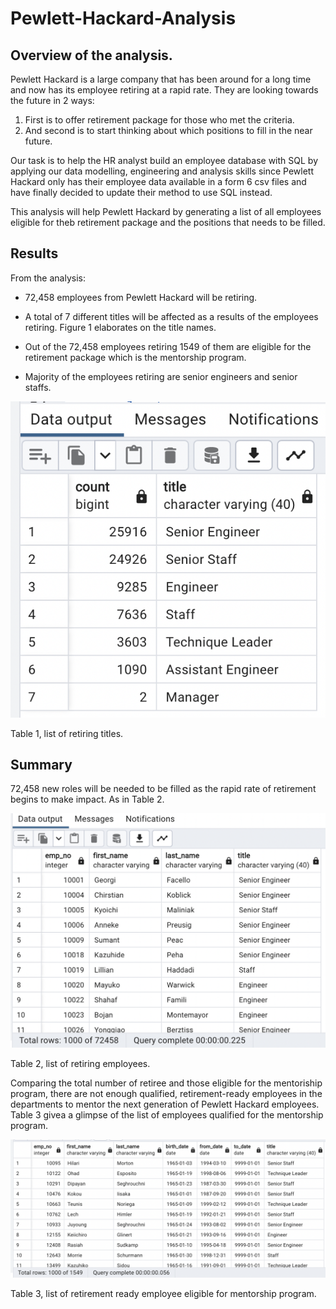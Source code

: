 # Pewlett-Hackard-Analysis

## Overview of the analysis.
Pewlett Hackard is a large company that has been around for a long time and now has its employee retiring at a rapid rate. They are looking towards the future in 2 ways:
1. First is to offer retirement package for those who met the criteria. 
2. And second is to start thinking about which positions to fill in the near future. 

Our task is to help the HR analyst build an employee database with SQL by applying our data modelling, engineering and analysis skills since Pewlett Hackard only has their employee data available in a form 6 csv files and have finally decided to update their method to use SQL instead.

This analysis will help Pewlett Hackard by generating a list of all employees eligible for theb retirement package and the positions that needs to be filled.


## Results

From the analysis: 
* 72,458 employees from Pewlett Hackard will be retiring.

* A total of 7 different titles will be affected as a results of the employees retiring. Figure 1 elaborates on the title names.
 
* Out of the 72,458 employees retiring 1549 of them are eligible for the retirement package which is the mentorship program.

* Majority of the employees retiring are senior engineers and senior staffs.

![Figure 1](https://github.com/Elfreda2019/Pewlett-Hackard-Analysis/blob/main/retiring_titles.png)

Table 1, list of retiring titles.


## Summary

72,458 new roles will be needed to be filled as the rapid rate of retirement begins to make impact. As in Table 2.

![Table 2](https://github.com/Elfreda2019/Pewlett-Hackard-Analysis/blob/main/unique_titles.png)

Table 2, list of retiring employees.

Comparing the total number of retiree and those eligible for the mentoriship program, there are not enough qualified, retirement-ready employees in the departments to mentor the next generation of Pewlett Hackard employees. Table 3 givea a glimpse of the list of employees qualified for the mentorship program.

![Table 3](https://github.com/Elfreda2019/Pewlett-Hackard-Analysis/blob/main/mentorship.png)

Table 3, list of retirement ready employee eligible for mentorship program.

